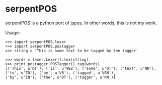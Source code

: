 serpentPOS
==========
serpentPOS is a python port of <a href="http://code.google.com/p/jspos/">jspos</a>. In other words, this is not my work.

Usage:

    >>> import serpentPOS.lexer
    >>> import serpentPOS.postagger
    >>> string = 'This is some text to be tagged by the tagger'
  
    >>> words = lexer.Lexer().lex(string)
    >>> print postagger.POSTagger().tag(words)
    [('This', u'DT'), ('is', u'VBZ'), ('some', u'DT'), ('text', u'NN'), ('to', u'TO'), ('be', u'VB'), ('tagged', u'VBN'),
    ('by', u'IN'), ('the', u'DT'), ('tagger', u'NN')]
